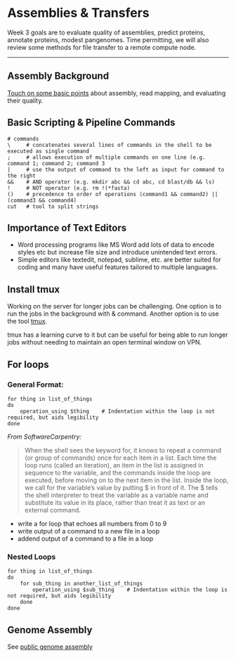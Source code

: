 # Assemblies & Transfers

Week 3 goals are to evaluate quality of assemblies, predict proteins, annotate proteins, modest pangenomes. Time permitting, we will also review some methods for file transfer to a remote compute node.

---

## Assembly Background

[Touch on some basic points](AssemblyBackground.pptx) about assembly, read mapping, and evaluating their quality.

## Basic Scripting & Pipeline Commands

``` console
# commands
\     # concatenates several lines of commands in the shell to be executed as single command
;     # allows execution of multiple commands on one line (e.g. command 1; command 2; command 3
|     # use the output of command to the left as input for command to the right
&&    # AND operator (e.g. mkdir abc && cd abc, cd blast/db && ls)
!     # NOT operator (e.g. rm !(*fasta)
()    # precedence to order of operations (command1 && command2) || (command3 && command4)
cut   # tool to split strings
```

## Importance of Text Editors

- Word processing programs like MS Word add lots of data to encode styles etc but increase file size and introduce unintended text errors.
- Simple editors like textedit, notepad, sublime, etc. are better suited for coding and many have useful features tailored to multiple languages.

## Install tmux

Working on the server for longer jobs can be challenging. One option is to run the jobs in the background with & command. Another option is to use the tool [tmux](https://linuxize.com/post/getting-started-with-tmux/).

tmux has a learning curve to it but can be useful for being able to run longer jobs without needing to maintain an open terminal window on VPN.

## For loops

### General Format:
```console
for thing in list_of_things
do
    operation_using $thing    # Indentation within the loop is not required, but aids legibility
done
```

*From SoftwareCarpentry:*
> When the shell sees the keyword for, it knows to repeat a command (or group of commands) once for each item in a list. Each time the loop runs (called an iteration), an item in the list is assigned in sequence to the variable, and the commands inside the loop are executed, before moving on to the next item in the list. Inside the loop, we call for the variable’s value by putting $ in front of it. The $ tells the shell interpreter to treat the variable as a variable name and substitute its value in its place, rather than treat it as text or an external command.

- write a for loop that echoes all numbers from 0 to 9
- write output of a command to a new file in a loop
- addend output of a command to a file in a loop

### Nested Loops

```console
for thing in list_of_things
do
    for sub_thing in another_list_of_things
        operation_using $sub_thing    # Indentation within the loop is not required, but aids legibility
    done
done
```


## Genome Assembly

See [public genome assembly](PublicGenomeAssembly.md)
